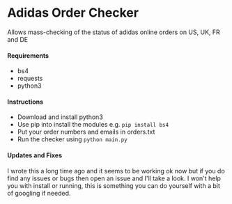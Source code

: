 # Adidas Order Checker
Allows mass-checking of the status of adidas online orders on US, UK, FR and DE

#### Requirements
- bs4
- requests
- python3

#### Instructions
- Download and install python3
- Use pip into install the modules e.g. `pip install bs4`
- Put your order numbers and emails in orders.txt
- Run the checker using `python main.py`

#### Updates and Fixes
I wrote this a long time ago and it seems to be working ok now but if you do find any issues or bugs then open an issue and I'll take a look.
I won't help you with install or running, this is something you can do yourself with a bit of googling if needed.

